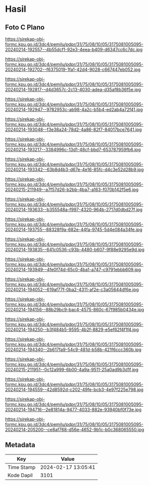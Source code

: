 # Hasil

## Foto C Plano

https://sirekap-obj-formc.kpu.go.id/3dc4/pemilu/pdpr/31/75/08/10/05/3175081005095-20240214-192557--4b55dcf1-92e3-4eea-b409-d6347cc6c7dc.jpg

https://sirekap-obj-formc.kpu.go.id/3dc4/pemilu/pdpr/31/75/08/10/05/3175081005095-20240214-192702--f6375019-1fa1-42d4-9028-c667447eb052.jpg

https://sirekap-obj-formc.kpu.go.id/3dc4/pemilu/pdpr/31/75/08/10/05/3175081005095-20240214-192817--d4d3657c-2c13-4030-adea-d35af8b36f5e.jpg

https://sirekap-obj-formc.kpu.go.id/3dc4/pemilu/pdpr/31/75/08/10/05/3175081005095-20240214-192947--9782953c-ab98-4a2c-b5b4-ed2ab4a72f41.jpg

https://sirekap-obj-formc.kpu.go.id/3dc4/pemilu/pdpr/31/75/08/10/05/3175081005095-20240214-193048--f3e38a24-78d2-4a86-82f7-84017bce7641.jpg

https://sirekap-obj-formc.kpu.go.id/3dc4/pemilu/pdpr/31/75/08/10/05/3175081005095-20240214-193217--3384996c-13d1-48cf-bbd7-653787959fb6.jpg

https://sirekap-obj-formc.kpu.go.id/3dc4/pemilu/pdpr/31/75/08/10/05/3175081005095-20240214-193342--63b8d4b3-d67e-4e16-85fc-d4c3e52d28b9.jpg

https://sirekap-obj-formc.kpu.go.id/3dc4/pemilu/pdpr/31/75/08/10/05/3175081005095-20240215-211949--a7f57d26-b2bb-4ba7-a163-f070b142f5e6.jpg

https://sirekap-obj-formc.kpu.go.id/3dc4/pemilu/pdpr/31/75/08/10/05/3175081005095-20240214-193633--b355548a-f997-4320-964b-2717d0dbd27f.jpg

https://sirekap-obj-formc.kpu.go.id/3dc4/pemilu/pdpr/31/75/08/10/05/3175081005095-20240214-193755--88328f9a-682e-44fa-9745-5d4e084a34fe.jpg

https://sirekap-obj-formc.kpu.go.id/3dc4/pemilu/pdpr/31/75/08/10/05/3175081005095-20240214-193835--641c0536-c93b-4480-b607-9f88e9295e9d.jpg

https://sirekap-obj-formc.kpu.go.id/3dc4/pemilu/pdpr/31/75/08/10/05/3175081005095-20240214-193949--4fe0f74d-65c0-4ba1-a747-c9791ebbb609.jpg

https://sirekap-obj-formc.kpu.go.id/3dc4/pemilu/pdpr/31/75/08/10/05/3175081005095-20240214-194052--619af77f-0ba2-4311-af2e-c3a05644df6e.jpg

https://sirekap-obj-formc.kpu.go.id/3dc4/pemilu/pdpr/31/75/08/10/05/3175081005095-20240214-194156--88b29bc9-bac4-4575-860c-67f985b0434e.jpg

https://sirekap-obj-formc.kpu.go.id/3dc4/pemilu/pdpr/31/75/08/10/05/3175081005095-20240214-194250--b3f484b5-9595-4b2f-8829-e5ef62f4f1f4.jpg

https://sirekap-obj-formc.kpu.go.id/3dc4/pemilu/pdpr/31/75/08/10/05/3175081005095-20240214-194340--2b617fa9-54c9-481d-b58b-421f6ccc360b.jpg

https://sirekap-obj-formc.kpu.go.id/3dc4/pemilu/pdpr/31/75/08/10/05/3175081005095-20240215-211951--0c12a999-6b00-4a9a-9511-25a0ad9b3d1f.jpg

https://sirekap-obj-formc.kpu.go.id/3dc4/pemilu/pdpr/31/75/08/10/05/3175081005095-20240214-194559--42d8592d-c202-49fe-bcb3-4e97f225e798.jpg

https://sirekap-obj-formc.kpu.go.id/3dc4/pemilu/pdpr/31/75/08/10/05/3175081005095-20240214-194716--2e81814a-9477-4033-882e-93940bf0f73e.jpg

https://sirekap-obj-formc.kpu.go.id/3dc4/pemilu/pdpr/31/75/08/10/05/3175081005095-20240214-205200--ce8af768-d56e-4652-9b1c-b0c368065550.jpg


## Metadata

| Key        | Value               |
| ---------- | ------------------- |
| Time Stamp | 2024-02-17 13:05:41 |
| Kode Dapil | 3101                |



